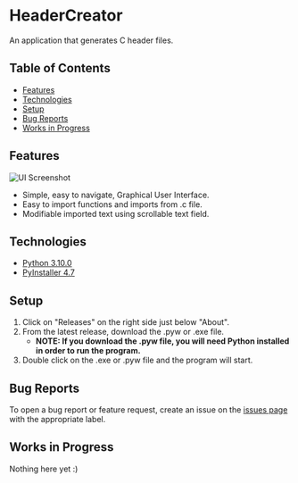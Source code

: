 # HeaderCreator
An application that generates C header files.

## Table of Contents
- [Features](#features)  
- [Technologies](#technologies)  
- [Setup](#setup)
- [Bug Reports](#bug-reports)  
- [Works in Progress](#works-in-progress)

## Features
![UI Screenshot](/../master/readme-screenshots/UI.png)

- Simple, easy to navigate, Graphical User Interface.
- Easy to import functions and imports from .c file.
- Modifiable imported text using scrollable text field.

## Technologies
- [Python 3.10.0](https://www.python.org/)
- [PyInstaller 4.7](https://pyinstaller.readthedocs.io/en/stable/index.html)

## Setup
1. Click on "Releases" on the right side just below "About".
2. From the latest release, download the .pyw or .exe file.
   - **NOTE: If you download the .pyw file, you will need Python installed in order to run the program.**
3. Double click on the .exe or .pyw file and the program will start.

## Bug Reports
To open a bug report or feature request, create an issue on the [issues page](https://github.com/abacuscl/HeaderCreator/issues) with the appropriate label.

## Works in Progress
Nothing here yet :)
